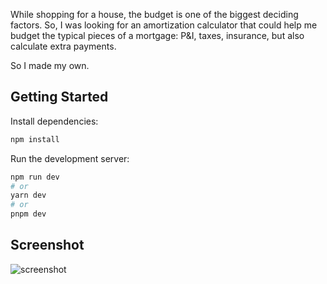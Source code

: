 While shopping for a house, the budget is one of the biggest deciding factors. So, I was looking for an amortization calculator that could help me budget the typical pieces of a mortgage: P&I, taxes, insurance, but also calculate extra payments.

So I made my own.

## Getting Started

Install dependencies:

```bash
npm install
```

Run the development server:

```bash
npm run dev
# or
yarn dev
# or
pnpm dev
```

## Screenshot

![screenshot](https://rushinglabs-docs.s3.us-east-2.amazonaws.com/project-amortize/amortize-screenshot.png)